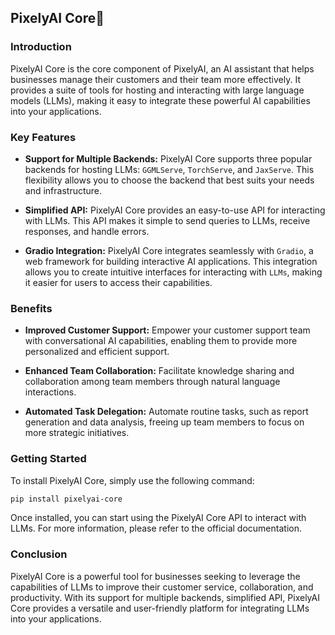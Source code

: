 ## PixelyAI Core🧬

### Introduction

PixelyAI Core is the core component of PixelyAI, an AI assistant that helps businesses manage their customers and their
team more effectively. It provides a suite of tools for hosting and interacting with large language models (LLMs),
making it easy to integrate these powerful AI capabilities into your applications.

### Key Features

* **Support for Multiple Backends:** PixelyAI Core supports three popular backends for hosting LLMs: `GGMLServe`,
  `TorchServe`, and `JaxServe`. This flexibility allows you to choose the backend that best suits your needs and
  infrastructure.

* **Simplified API:** PixelyAI Core provides an easy-to-use API for interacting with LLMs. This API makes it simple to
  send queries to LLMs, receive responses, and handle errors.

* **Gradio Integration:** PixelyAI Core integrates seamlessly with `Gradio`, a web framework for building interactive AI
  applications. This integration allows you to create intuitive interfaces for interacting with `LLMs`, making it easier
  for users to access their capabilities.

### Benefits

* **Improved Customer Support:** Empower your customer support team with conversational AI capabilities, enabling them
  to provide more personalized and efficient support.

* **Enhanced Team Collaboration:** Facilitate knowledge sharing and collaboration among team members through natural
  language interactions.

* **Automated Task Delegation:** Automate routine tasks, such as report generation and data analysis, freeing up team
  members to focus on more strategic initiatives.

### Getting Started

To install PixelyAI Core, simply use the following command:

```bash
pip install pixelyai-core
```

Once installed, you can start using the PixelyAI Core API to interact with LLMs. For more information, please refer to
the official documentation.

### Conclusion

PixelyAI Core is a powerful tool for businesses seeking to leverage the capabilities of LLMs to improve their customer
service, collaboration, and productivity. With its support for multiple backends, simplified API, PixelyAI Core provides
a versatile and user-friendly platform for integrating LLMs into your applications.